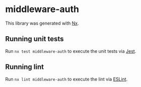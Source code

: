 # middleware-auth

This library was generated with [Nx](https://nx.dev).

## Running unit tests

Run `nx test middleware-auth` to execute the unit tests via [Jest](https://jestjs.io).

## Running lint

Run `nx lint middleware-auth` to execute the lint via [ESLint](https://eslint.org/).
